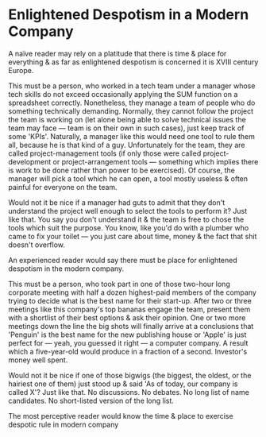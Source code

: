 # Enlightened Despotism in a Modern Company

A naïve reader may rely on a platitude that there is time & place for everything & as far as enlightened despotism is concerned it is XVIII century Europe.

This must be a person, who worked in a tech team under a manager whose tech skills do not exceed occasionally applying the SUM function on a spreadsheet correctly. Nonetheless, they manage a team of people who do something technically demanding. Normally, they cannot follow the project the team is working on (let alone being able to solve technical issues the team may face — team is on their own in such cases), just keep track of some 'KPIs'. Naturally, a manager like this would need one tool to rule them all, because he is that kind of a guy. Unfortunately for the team, they are called project-management tools (if only those were called project-development or project-arrangement tools — something which implies there is work to be done rather than power to be exercised). Of course, the manager will pick a tool which he can open, a tool mostly useless & often painful for everyone on the team.

Would not it be nice if a manager had guts to admit that they don't understand the project well enough to select the tools to perform it? Just like that. You say you don't understand it & the team is free to chose the tools which suit the purpose. You know, like you'd do with a plumber who came to fix your toilet — you just care about time, money & the fact that shit doesn't overflow.

An experienced reader would say there must be place for enlightened despotism in the modern company.

This must be a person, who took part in one of those two-hour long corporate meeting with half a dozen highest-paid members of the company trying to decide what is the best name for their start-up. After two or three meetings like this company's top bananas engage the team, present them with a shortlist of their best options & ask their opinion. One or two more meetings down the line the big shots will finally arrive at a conclusions that 'Penguin' is the best name for the new publishing house or 'Apple' is just perfect for — yeah, you guessed it right — a computer company. A result which a five-year-old would produce in a fraction of a second. Investor's money well spent.

Would not it be nice if one of those bigwigs (the biggest, the oldest, or the hairiest one of them) just stood up & said 'As of today, our company is called X'? Just like that. No discussions. No debates. No long list of name candidates. No short-listed version of the long list.

The most perceptive reader would know the time & place to exercise despotic rule in modern company

